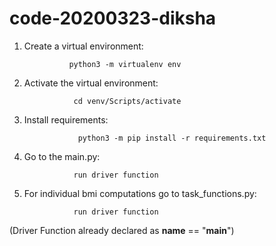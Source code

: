 # code-20200323-diksha


1. Create a virtual environment:
      
                 python3 -m virtualenv env
      
2. Activate the virtual environment:

                  cd venv/Scripts/activate
     
3. Install requirements:
      
                   python3 -m pip install -r requirements.txt
     
4. Go to the main.py:

                  run driver function
      
5. For individual bmi computations go to task_functions.py:

                  run driver function


(Driver Function already declared as __name__ == "__main__")
